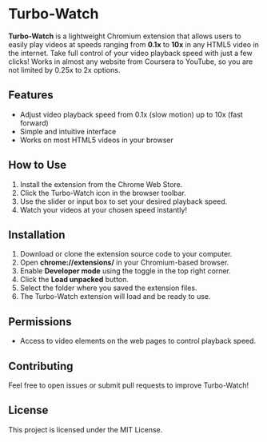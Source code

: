 # Turbo-Watch

**Turbo-Watch** is a lightweight Chromium extension that allows users to easily play videos at speeds ranging from **0.1x** to **10x** in any HTML5 video in the internet. Take full control of your video playback speed with just a few clicks! Works in almost any website from Coursera to YouTube, so you are not limited by 0.25x to 2x options.

## Features

- Adjust video playback speed from 0.1x (slow motion) up to 10x (fast forward)
- Simple and intuitive interface
- Works on most HTML5 videos in your browser

## How to Use

1. Install the extension from the Chrome Web Store.
2. Click the Turbo-Watch icon in the browser toolbar.
3. Use the slider or input box to set your desired playback speed.
4. Watch your videos at your chosen speed instantly!

## Installation

1. Download or clone the extension source code to your computer.
2. Open **chrome://extensions/** in your Chromium-based browser.
3. Enable **Developer mode** using the toggle in the top right corner.
4. Click the **Load unpacked** button.
5. Select the folder where you saved the extension files.
6. The Turbo-Watch extension will load and be ready to use.

## Permissions

- Access to video elements on the web pages to control playback speed.

## Contributing

Feel free to open issues or submit pull requests to improve Turbo-Watch!

## License

This project is licensed under the MIT License.
